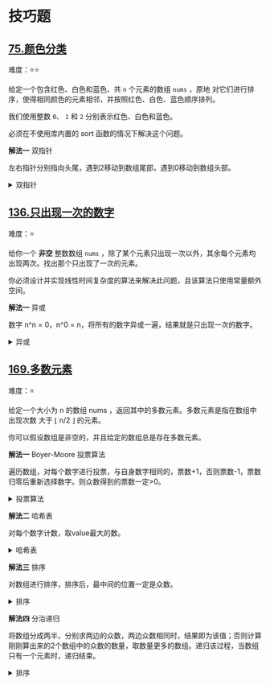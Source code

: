 # 技巧题

## [75.颜色分类](https://leetcode.cn/problems/sort-colors/description)

难度：⭐️⭐️

给定一个包含红色、白色和蓝色、共 `n` 个元素的数组 `nums` ，原地 对它们进行排序，使得相同颜色的元素相邻，并按照红色、白色、蓝色顺序排列。

我们使用整数 `0`、 `1` 和 `2` 分别表示红色、白色和蓝色。

必须在不使用库内置的 sort 函数的情况下解决这个问题。

**解法一** 双指针

左右指针分别指向头尾，遇到2移动到数组尾部，遇到0移动到数组头部。

<details>
  <summary>双指针</summary>

  ```java
    public void sortColors(int[] nums) {
        int p0 = 0;
        int p2 = nums.length - 1;
        for (int i = 0; i <= p2; i++) {
            while (i <= p2 && nums[i] == 2) {
                int temp = nums[p2];
                nums[p2] = nums[i];
                nums[i] = temp;
                p2--;
            }
            if (nums[i] == 0) {
                int temp = nums[p0];
                nums[p0] = nums[i];
                nums[i] = temp;
                p0++;
            }
        }
    }
  ```
</details>


## [136.只出现一次的数字](https://leetcode.cn/problems/single-number)

难度：⭐️

给你一个 **非空** 整数数组 `nums` ，除了某个元素只出现一次以外，其余每个元素均出现两次。找出那个只出现了一次的元素。

你必须设计并实现线性时间复杂度的算法来解决此问题，且该算法只使用常量额外空间。

**解法一** 异或

数字 n^n = 0，n^0 = n，将所有的数字异或一遍，结果就是只出现一次的数字。

<details>
  <summary>异或</summary>

  ```java
    public int singleNumber(int[] nums) {
        int ans = 0;
        for (int i = nums.length; i > 0; i--) {
            ans ^= nums[i-1];
        }
        return ans;
    }
  ```
</details>

## [169.多数元素](https://leetcode.cn/problems/majority-element)

难度：⭐️

给定一个大小为 n 的数组 nums ，返回其中的多数元素。多数元素是指在数组中出现次数 大于 ⌊ n/2 ⌋ 的元素。

你可以假设数组是非空的，并且给定的数组总是存在多数元素。

**解法一** Boyer-Moore 投票算法

遍历数组，对每个数字进行投票，与自身数字相同的，票数+1，否则票数-1，票数归零后重新选择数字。则众数得到的票数一定>0。

<details>
  <summary>投票算法</summary>

  ```java
    public int majorityElement(int[] nums) {
        int candidate = nums[0];
        int votes = 1;
        for (int i = 1; i < nums.length; i++) {
            if (votes <= 0) {
                candidate = nums[i];
                votes++;
            } else if (nums[i] == candidate) {
                votes++;
            } else {
                votes--;
            }
        }
        return candidate;
    }
  ```
</details>

**解法二** 哈希表

对每个数字计数，取value最大的数。

<details>
  <summary>哈希表</summary>

  ```java
   public int majorityElement(int[] nums) {
        Map<Integer, Integer> map = new HashMap<>();
        for (int num : nums) {
            map.put(num, map.getOrDefault(num, 0) + 1);
        }
        for (Map.Entry<Integer, Integer> entry : map.entrySet()) {
            if (entry.getValue() > nums.length / 2) {
                return entry.getKey();
            }
        }
        return -1;
    }
  ```
</details>

**解法三** 排序

对数组进行排序，排序后，最中间的位置一定是众数。

<details>
  <summary>排序</summary>

  ```java
    public int majorityElement(int[] nums) {
        Arrays.sort(nums);
        return nums[nums.length / 2];
    }
  ```
</details>

**解法四** 分治递归

将数组分成两半，分别求两边的众数，两边众数相同时，结果即为该值；否则计算刚刚算出来的2个数组中的众数的数量，取数量更多的数组。递归该过程，当数组只有一个元素时，递归结束。

<details>
  <summary>排序</summary>

  ```java
    public int majorityElement(int[] nums) {
        return majority(nums, 0, nums.length);
    }

    private int majority(int[] nums, int start, int end) {
        if (end - start == 1) {
            return nums[start];
        }
        int mid = start + (end - start) / 2;
        int left = majority(nums, start, mid);
        int right = majority(nums, mid, end);
        if (left == right) {
            return left;
        }
        int leftCount = count(nums, start, end, left);
        int rightCount = count(nums, start, end, right);
        if (leftCount < rightCount) {
            return right;
        } else {
            return left;
        }

    }

    private int count(int[] nums, int start, int end, int target) {
        int count = 0;
        for (int i = start; i < end; i++) {
            if (nums[i] == target) {
                count++;
            }
        }
        return count;
    }
  ```
</details>
